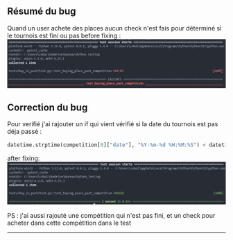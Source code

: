 ## Résumé du bug

Quand un user achete des places aucun check n'est fais pour déterminé si le tournois est fini ou pas
before fixing :
![alt text](image.png)

## Correction du bug 

Pour verifié j'ai rajouter un if qui vient vérifié si la date du tournois est pas déja passé :
```py
datetime.strptime(competition[0]["date"], "%Y-%m-%d %H:%M:%S") < datetime.now()
```

after fixing:
![alt text](image-1.png)

PS : j'ai aussi rajouté une compétition qui n'est pas fini, et un check pour acheter dans cette compétition dans le test

***